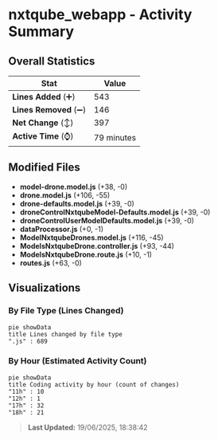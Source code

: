 # nxtqube_webapp - Activity Summary 

## Overall Statistics

| Stat                   | Value                                                             |
| ---------------------- | ----------------------------------------------------------------- |
| **Lines Added** (➕)   | 543                                          |
| **Lines Removed** (➖) | 146                                        |
| **Net Change** (↕)    | 397                |
| **Active Time** (⌚)   | 79 minutes |


## Modified Files
- **model-drone.model.js** (+38, -0)
- **drone.model.js** (+106, -55)
- **drone-defaults.model.js** (+39, -0)
- **droneControlNxtqubeModel-Defaults.model.js** (+39, -0)
- **droneControlUserModelDefaults.model.js** (+39, -0)
- **dataProcessor.js** (+0, -1)
- **ModelNxtqubeDrones.model.js** (+116, -45)
- **ModelsNxtqubeDrone.controller.js** (+93, -44)
- **ModelsNxtqubeDrone.route.js** (+10, -1)
- **routes.js** (+63, -0)

## Visualizations

### By File Type (Lines Changed)

```mermaid
pie showData
title Lines changed by file type
".js" : 689
```

### By Hour (Estimated Activity Count)

```mermaid
pie showData
title Coding activity by hour (count of changes)
"11h" : 10
"12h" : 1
"17h" : 32
"18h" : 21
```


> **Last Updated:** 19/06/2025, 18:38:42